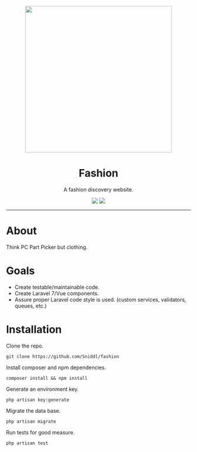 <p align="center"><img src="https://imgur.com/FKVEMEe.jpg" width="400"></p>

<h1 align="center">Fashion</h1>
<p align="center">
    A fashion discovery website.
</p>
<p align="center">
    <img src="https://github.com/Sniddl/fashion/workflows/Laravel/badge.svg">
    <img src="https://img.shields.io/discord/669623307225661479.svg">
</p>
<hr>

# About

Think PC Part Picker but clothing.

# Goals
- Create testable/maintainable code.
- Create Laravel 7/Vue components.
- Assure proper Laravel code style is used. (custom services, validators, queues, etc.)

# Installation
Clone the repo.
```
git clone https://github.com/Sniddl/fashion
```

Install composer and npm dependencies.
```
composer install && npm install
```

Generate an environment key.
```
php artisan key:generate
```

Migrate the data base.
```
php artisan migrate
```

Run tests for good measure.
```
php artisan test
```
